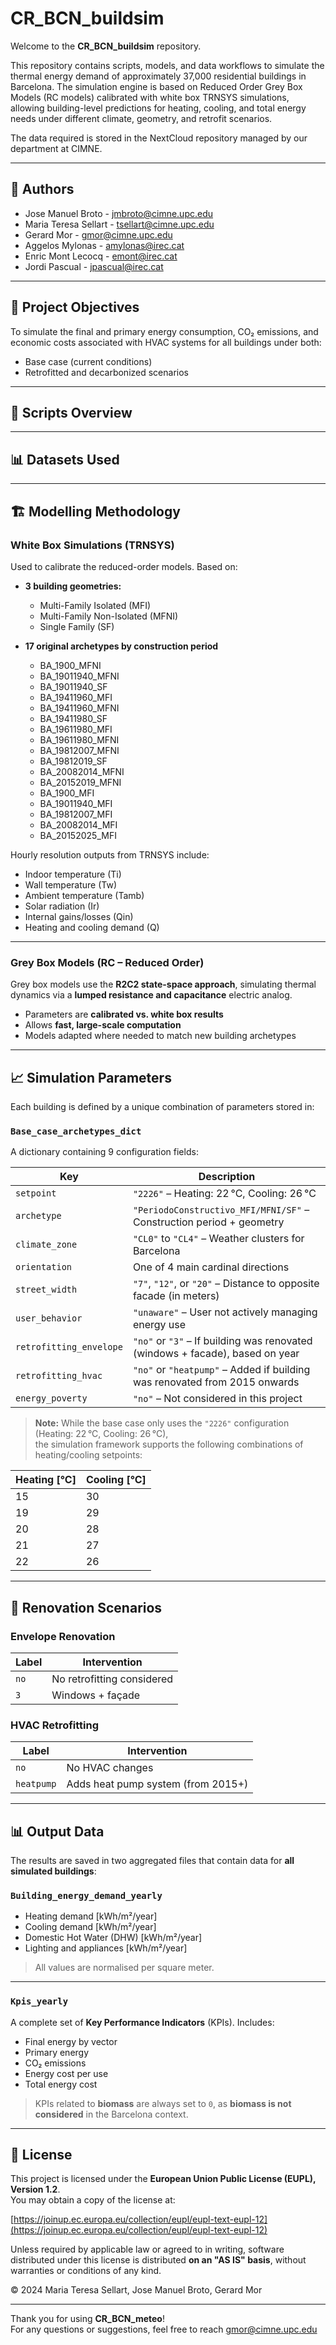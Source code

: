 # CR_BCN_buildsim

Welcome to the **CR_BCN_buildsim** repository.

This repository contains scripts, models, and data workflows to simulate the thermal energy demand of approximately 37,000 residential buildings in Barcelona. The simulation engine is based on Reduced Order Grey Box Models (RC models) calibrated with white box TRNSYS simulations, allowing building-level predictions for heating, cooling, and total energy needs under different climate, geometry, and retrofit scenarios.

The data required is stored in the NextCloud repository managed by our department at CIMNE.

---

## 📌 Authors

- Jose Manuel Broto - jmbroto@cimne.upc.edu
- Maria Teresa Sellart - tsellart@cimne.upc.edu
- Gerard Mor - gmor@cimne.upc.edu
- Aggelos Mylonas - amylonas@irec.cat
- Enric Mont Lecocq - emont@irec.cat
- Jordi Pascual - jpascual@irec.cat

---

## 🎯 Project Objectives

To simulate the final and primary energy consumption, CO₂ emissions, and economic costs associated with HVAC systems for all buildings under both:

- Base case (current conditions)
- Retrofitted and decarbonized scenarios

---

## 📁 Scripts Overview

---

## 📊 Datasets Used

---

## 🏗️ Modelling Methodology

### White Box Simulations (TRNSYS)

Used to calibrate the reduced-order models. Based on:

- **3 building geometries:**
	- Multi-Family Isolated (MFI)
	- Multi-Family Non-Isolated (MFNI)
	- Single Family (SF)

- **17 original archetypes by construction period**
	- BA_1900_MFNI
	- BA_19011940_MFNI
	- BA_19011940_SF
	- BA_19411960_MFI
	- BA_19411960_MFNI
	- BA_19411980_SF
	- BA_19611980_MFI
	- BA_19611980_MFNI
	- BA_19812007_MFNI
	- BA_19812019_SF
	- BA_20082014_MFNI
	- BA_20152019_MFNI
	- BA_1900_MFI
	- BA_19011940_MFI
	- BA_19812007_MFI 
	- BA_20082014_MFI 
	- BA_20152025_MFI


Hourly resolution outputs from TRNSYS include:

- Indoor temperature (Ti)
- Wall temperature (Tw)
- Ambient temperature (Tamb)
- Solar radiation (Ir)
- Internal gains/losses (Qin)
- Heating and cooling demand (Q)

---

### Grey Box Models (RC – Reduced Order)

Grey box models use the **R2C2 state-space approach**, simulating thermal dynamics via a **lumped resistance and capacitance** electric analog.

- Parameters are **calibrated vs. white box results**  
- Allows **fast, large-scale computation**  
- Models adapted where needed to match new building archetypes

---

## 📈 Simulation Parameters

Each building is defined by a unique combination of parameters stored in:

### `Base_case_archetypes_dict`

A dictionary containing 9 configuration fields:

| Key | Description |
|-----|-------------|
| `setpoint` | `"2226"` – Heating: 22 °C, Cooling: 26 °C |
| `archetype` | `"PeriodoConstructivo_MFI/MFNI/SF"` – Construction period + geometry |
| `climate_zone` | `"CL0"` to `"CL4"` – Weather clusters for Barcelona |
| `orientation` | One of 4 main cardinal directions |
| `street_width` | `"7"`, `"12"`, or `"20"` – Distance to opposite facade (in meters) |
| `user_behavior` | `"unaware"` – User not actively managing energy use |
| `retrofitting_envelope` | `"no"` or `"3"` – If building was renovated (windows + facade), based on year |
| `retrofitting_hvac` | `"no"` or `"heatpump"` – Added if building was renovated from 2015 onwards |
| `energy_poverty` | `"no"` – Not considered in this project |


> **Note:** While the base case only uses the `"2226"` configuration (Heating: 22 °C, Cooling: 26 °C),  
> the simulation framework supports the following combinations of heating/cooling setpoints:

| Heating [°C] | Cooling [°C] |
|--------------|--------------|
| 15           | 30           |
| 19           | 29           |
| 20           | 28           |
| 21           | 27           |
| 22           | 26           |

---

## 🔁 Renovation Scenarios

### Envelope Renovation

| Label | Intervention |
|-------|--------------|
| `no` | No retrofitting considered |
| `3`  | Windows + façade |

### HVAC Retrofitting

| Label | Intervention |
|-------|--------------|
| `no` | No HVAC changes |
| `heatpump` | Adds heat pump system (from 2015+) |


---

## 📊 Output Data

The results are saved in two aggregated files that contain data for **all simulated buildings**:

### `Building_energy_demand_yearly`

- Heating demand [kWh/m²/year]  
- Cooling demand [kWh/m²/year]  
- Domestic Hot Water (DHW) [kWh/m²/year]  
- Lighting and appliances [kWh/m²/year]  

> All values are normalised per square meter.

---

### `Kpis_yearly`

A complete set of **Key Performance Indicators** (KPIs). Includes:

- Final energy by vector  
- Primary energy  
- CO₂ emissions  
- Energy cost per use  
- Total energy cost  

> KPIs related to **biomass** are always set to `0`, as **biomass is not considered** in the Barcelona context.

---

## 📜 License

This project is licensed under the **European Union Public License (EUPL), Version 1.2**.  
You may obtain a copy of the license at:

[https://joinup.ec.europa.eu/collection/eupl/eupl-text-eupl-12](https://joinup.ec.europa.eu/collection/eupl/eupl-text-eupl-12)

Unless required by applicable law or agreed to in writing, software distributed under this license is distributed **on an "AS IS" basis**, without warranties or conditions of any kind.

©  2024 Maria Teresa Sellart, Jose Manuel Broto, Gerard Mor

---


Thank you for using **CR_BCN_meteo**!  
For any questions or suggestions, feel free to reach gmor@cimne.upc.edu
